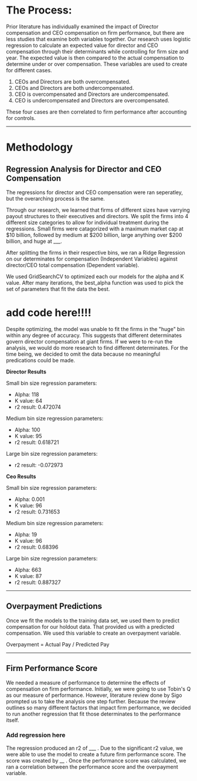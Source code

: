 # The Process:

Prior literature has individually examined the impact of Director compensation and CEO compensation on firm 
performance, but there are less studies that examine both variables together. Our research uses logistic 
regression to calculate an expected value for director and CEO compensation through their determinants while 
controlling for firm size and year. The expected value is then compared to the actual compensation to determine 
under or over compensation. These variables are used to create for different cases.

1)  CEOs and Directors are both overcompensated.
2)  CEOs and Directors are both undercompensated.
3)  CEO is overcompensated and Directors are undercompensated.
4)  CEO is undercompensated and Directors are overcompensated.

These four cases are then correlated to firm performance after accounting for controls.

----- 

# Methodology

## Regression Analysis for Director and CEO Compensation

The regressions for director and CEO compensation were ran seperatley, but the overarching process is the same.

Through our research, we learned that firms of different sizes have varrying payout structures to their executives and directors. We split the firms into 4 different size categories to allow for individual treatment during the regressions. Small firms were catagorized with a maximum market cap at $10 billion, followed by medium at $200 billion, large anything over $200 billion, and huge at ___.

After splitting the firms in their respective bins, we ran a Ridge Regression 
on our determinates for compensation (Independent Variables) against director/CEO total compensation (Dependent 
variable). 

We used GridSearchCV to optimized each our models for the alpha and K value. After many iterations, the best_alpha function was used to pick the set of parameters that fit the data the best. 

# add code here!!!!

Despite optimizing, the model was unable to fit the firms in the "huge" bin within any degree of accuracy. This suggests that different determinates govern director compensation at giant firms. If we were to re-run the analysis, we would do more research to find different determinates. For the time being, we decided to omit the data because no meaningful predications could be made.
 

__Director Results__

Small bin size regression parameters:
- Alpha: 118
- K value: 64
- r2 result: 0.472074

Medium bin size regression parameters:
- Alpha: 100
- K value: 95
- r2 result: 0.618721

Large bin size regression parameters:
- r2 result: -0.072973


__Ceo Results__

Small bin size regression parameters:
- Alpha: 0.001
- K value: 96
- r2 result: 0.731653

Medium bin size regression parameters:
- Alpha: 19
- K value: 96
- r2 result: 0.68396

Large bin size regression parameters:
- Alpha: 663
- K value: 87
- r2 result: 0.887327

------

## Overpayment Predictions

Once we fit the models to the training data set, we used them to predict compensation for our holdout data. That provided us with a predicted compensation. We used this variable to create an overpayment variable.

Overpayment = Actual Pay / Predicted Pay

-----

## Firm Performance Score

We needed a measure of performance to determine the effects of compensation on firm performance. Initially, we were going to use Tobin's Q as our measure of performance. However, literature review done by Sigo prompted us to take the analysis one step further. Because the review outlines so many different factors that impact firm performance, we decided to run another regression that fit those determinates to the performance itself.

### Add regression here

The regression produced an r2 of ___ . Due to the significant r2 value, we were able to use the model to create a future firm performance score. The score was created by __ . Once the performance score was calculated, we ran a correlation between the performance score and the overpayment variable.
